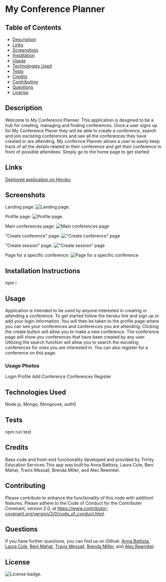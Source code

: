 # My Conference Planner

## Table of Contents

* [Description](#description)
* [Links](#links)
* [Screenshots](#screenshots)
* [Installation](#installation)
* [Usage](#usage)
* [Technologies Used](#technologies)
* [Tests](#tests)
* [Credits](#credits)
* [Contributing](#contributing)
* [Questions](#questions)
* [License](#license)

## Description

Welcome to My Conference Planner.  This application is desgined to be a hub for creating, managing and finding conferences.  Once a user signs up for My Conference Planer they will be able to create a conference, search and join excisting conferences and see all the conferences they have created or are attending.  My confernce Planner allows a user to easily keep track of all the details related to their conference and get their conference in front of possible attendees.  Simply go to the home page to get started.      

## Links

[Deployed application on Heroku](https://conference-planner.herokuapp.com/)

## Screenshots

Landing page:
![Landing page:](public/assets/#)

Profile page:
![Profile page](public/assets/#)

Main conferences page:
![Main conferences page](public/assets/#)

"Create conference" page:
!["Create conference" page](public/assets/#)

"Create session" page:
!["Create session" page](public/assets/#)

Page for a specific conference:
![Page for a specific conference](public/assets/#)


## Installation Instructions

npm i 

## Usage

Application is intended to be used by anyone interested in creating or attending a conference.  To get started follow the heroku link and sign up or add your login information.  You will then be taken to the profile page where you can see your conferences and conferences you are attending. Clicking the create button will allow you to make a new conference.  The conference page will show you conferences that have been created by any user.  Utilizing the search function will allow you to search the excisting conferences for ones you are interested in.  You can also register for a conference on this page.  

### Usage Photos
Login 
Profile
Add Conference
Conferences 
Register

## Technologies Used

Node.js, Mongo, Mongoose, auth0

## Tests

npm run test

## Credits

Base code and front-end functionality developed and provided by Trinity Education Services
This app was built by Anna Battista, Laura Cole, Beni Mahat, Travis Messall, Brenda Miller, and Alec Rewinkel.

## Contributing

Please contribute to enhance the functionality of this code with additionl features.  Please adhere to the Code of Conduct for the Contributer Covenant, version 2.0, at https://www.contributor-covenant.org/version/2/0/code_of_conduct.html.


## Questions

If you have further questions, you can find us on Github: [Anna Battista](https://github.com/abattista24), [Laura Cole](https://github.com/LauraCole1900), [Beni Mahat](https://github.com/benimahat1291), [Travis Messall](https://github.com/tmessall), [Brenda Miller](https://github.com/millerbee), and [Alec Rewinkel](https://github.com/arewinkl).

## License

![License badge](https://img.shields.io/badge/license-MIT-brightgreen).